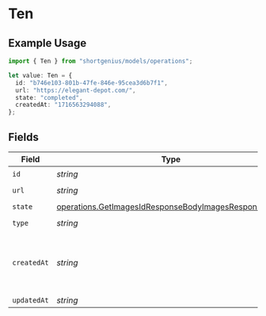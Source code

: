 # Ten

## Example Usage

```typescript
import { Ten } from "shortgenius/models/operations";

let value: Ten = {
  id: "b746e103-801b-47fe-846e-95cea3d6b7f1",
  url: "https://elegant-depot.com/",
  state: "completed",
  createdAt: "1716563294088",
};
```

## Fields

| Field                                                                                                                          | Type                                                                                                                           | Required                                                                                                                       | Description                                                                                                                    |
| ------------------------------------------------------------------------------------------------------------------------------ | ------------------------------------------------------------------------------------------------------------------------------ | ------------------------------------------------------------------------------------------------------------------------------ | ------------------------------------------------------------------------------------------------------------------------------ |
| `id`                                                                                                                           | *string*                                                                                                                       | :heavy_check_mark:                                                                                                             | N/A                                                                                                                            |
| `url`                                                                                                                          | *string*                                                                                                                       | :heavy_check_mark:                                                                                                             | N/A                                                                                                                            |
| `state`                                                                                                                        | [operations.GetImagesIdResponseBodyImagesResponseState](../../models/operations/getimagesidresponsebodyimagesresponsestate.md) | :heavy_check_mark:                                                                                                             | N/A                                                                                                                            |
| `type`                                                                                                                         | *string*                                                                                                                       | :heavy_check_mark:                                                                                                             | N/A                                                                                                                            |
| `createdAt`                                                                                                                    | *string*                                                                                                                       | :heavy_check_mark:                                                                                                             | Date and time (ISO 8601) when the media was created.                                                                           |
| `updatedAt`                                                                                                                    | *string*                                                                                                                       | :heavy_minus_sign:                                                                                                             | N/A                                                                                                                            |